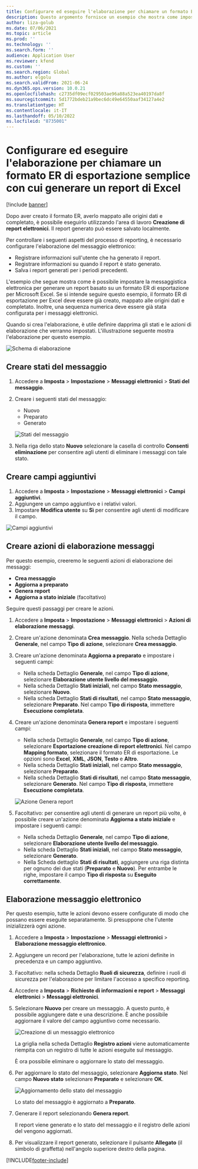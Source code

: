 ```yaml
---
title: Configurare ed eseguire l'elaborazione per chiamare un formato ER di esportazione semplice con cui generare un report di Excel
description: Questo argomento fornisce un esempio che mostra come impostare e utilizzare i messaggi elettronici.
author: liza-golub
ms.date: 07/06/2021
ms.topic: article
ms.prod: ''
ms.technology: ''
ms.search.form: ''
audience: Application User
ms.reviewer: kfend
ms.custom: ''
ms.search.region: Global
ms.author: elgolu
ms.search.validFrom: 2021-06-24
ms.dyn365.ops.version: 10.0.21
ms.openlocfilehash: c2735df09ecf029503ae96a88a523ea40197da8f
ms.sourcegitcommit: 5d1772bdeb21a9bec6dc49e64550aaf34127a4e2
ms.translationtype: HT
ms.contentlocale: it-IT
ms.lasthandoff: 05/10/2022
ms.locfileid: "8735001"
---
```

# <a name="set-up-and-run-processing-to-call-a-simple-exporting-er-format-to-generate-an-excel-report"></a>Configurare ed eseguire l'elaborazione per chiamare un formato ER di esportazione semplice con cui generare un report di Excel

[!include [banner](../includes/banner.md)]

Dopo aver creato il formato ER, averlo mappato alle origini dati e completato, è possibile eseguirlo utilizzando l'area di lavoro **Creazione di report elettronici**. Il report generato può essere salvato localmente.

Per controllare i seguenti aspetti del processo di reporting, è necessario configurare l'elaborazione del messaggio elettronico:

- Registrare informazioni sull'utente che ha generato il report.
- Registrare informazioni su quando il report è stato generato.
- Salva i report generati per i periodi precedenti.

L'esempio che segue mostra come è possibile impostare la messaggistica elettronica per generare un report basato su un formato ER di esportazione per Microsoft Excel. Se si intende seguire questo esempio, il formato ER di esportazione per Excel deve essere già creato, mappato alle origini dati e completato. Inoltre, una sequenza numerica deve essere già stata configurata per i messaggi elettronici.

Quando si crea l'elaborazione, è utile definire dapprima gli stati e le azioni di elaborazione che verranno impostati. L'illustrazione seguente mostra l'elaborazione per questo esempio.

![Schema di elaborazione](media/processing-scheme.png)

## <a name="create-message-statuses"></a>Creare stati del messaggio

1. Accedere a **Imposta** \> **Impostazione** \> **Messaggi elettronici** \> **Stati del messaggio**.
2. Creare i seguenti stati del messaggio:

    - Nuovo
    - Preparato
    - Generato

    ![Stati del messaggio](media/message-statuses.png)

3. Nella riga dello stato **Nuovo** selezionare la casella di controllo **Consenti eliminazione** per consentire agli utenti di eliminare i messaggi con tale stato.

## <a name="create-additional-fields"></a>Creare campi aggiuntivi

1. Accedere a **Imposta** \> **Impostazione** \> **Messaggi elettronici** \> **Campi aggiuntivi**.
2. Aggiungere un campo aggiuntivo e i relativi valori.
3. Impostare **Modifica utente** su **Sì** per consentire agli utenti di modificare il campo.

![Campi aggiuntivi](media/additional-fields.png)

## <a name="create-message-processing-actions"></a>Creare azioni di elaborazione messaggi

Per questo esempio, creeremo le seguenti azioni di elaborazione dei messaggi:

- **Crea messaggio**
- **Aggiorna a preparato**
- **Genera report**
- **Aggiorna a stato iniziale** (facoltativo)

Seguire questi passaggi per creare le azioni.

1. Accedere a **Imposta** \> **Impostazione** \> **Messaggi elettronici** \> **Azioni di elaborazione messaggi**.
2. Creare un'azione denominata **Crea messaggio**. Nella scheda Dettaglio **Generale**, nel campo **Tipo di azione**, selezionare **Crea messaggio**.
3. Creare un'azione denominata **Aggiorna a preparato** e impostare i seguenti campi:

    - Nella scheda Dettaglio **Generale**, nel campo **Tipo di azione**, selezionare **Elaborazione utente livello del messaggio**.
    - Nella scheda Dettaglio **Stati iniziali**, nel campo **Stato messaggio**, selezionare **Nuovo**.
    - Nella scheda Dettaglio **Stati di risultati**, nel campo **Stato messaggio**, selezionare **Preparato**. Nel campo **Tipo di risposta**, immettere **Esecuzione completata**.

4. Creare un'azione denominata **Genera report** e impostare i seguenti campi:

    - Nella scheda Dettaglio **Generale**, nel campo **Tipo di azione**, selezionare **Esportazione creazione di report elettronici**. Nel campo **Mapping formato**, selezionare il formato ER di esportazione. Le opzioni sono **Excel**, **XML**, **JSON**, **Testo** e **Altro**.
    - Nella scheda Dettaglio **Stati iniziali**, nel campo **Stato messaggio**, selezionare **Preparato**.
    - Nella scheda Dettaglio **Stati di risultati**, nel campo **Stato messaggio**, selezionare **Generato**. Nel campo **Tipo di risposta**, immettere **Esecuzione completata**.

    ![Azione Genera report](media/generate-report-action.png)

5. Facoltativo: per consentire agli utenti di generare un report più volte, è possibile creare un'azione denominata **Aggiorna a stato iniziale** e impostare i seguenti campi:

    - Nella scheda Dettaglio **Generale**, nel campo **Tipo di azione**, selezionare **Elaborazione utente livello del messaggio**.
    - Nella scheda Dettaglio **Stati iniziali**, nel campo **Stato messaggio**, selezionare **Generato**.
    - Nella Scheda dettaglio **Stati di risultati**, aggiungere una riga distinta per ognuno dei due stati (**Preparato** e **Nuovo**). Per entrambe le righe, impostare il campo **Tipo di risposta** su **Eseguito correttamente**.

## <a name="electronic-message-processing"></a>Elaborazione messaggio elettronico

Per questo esempio, tutte le azioni devono essere configurate di modo che possano essere eseguite separatamente. Si presuppone che l'utente inizializzerà ogni azione.

1. Accedere a **Imposta** \> **Impostazione** \> **Messaggi elettronici** \> **Elaborazione messaggio elettronico**.
2. Aggiungere un record per l'elaborazione, tutte le azioni definite in precedenza e un campo aggiuntivo.
3. Facoltativo: nella scheda Dettaglio **Ruoli di sicurezza**, definire i ruoli di sicurezza per l'elaborazione per limitare l'accesso a specifico reporting.
4. Accedere a **Imposta** \> **Richieste di informazioni e report** \> **Messaggi elettronici** \> **Messaggi elettronici**.
5. Selezionare **Nuovo** per creare un messaggio. A questo punto, è possibile aggiungere date e una descrizione. È anche possibile aggiornare il valore del campo aggiuntivo come necessario.

    ![Creazione di un messaggio elettronico](media/create-electronic-message.png)

    La griglia nella scheda Dettaglio **Registro azioni** viene automaticamente riempita con un registro di tutte le azioni eseguite sul messaggio.

    È ora possibile eliminare o aggiornare lo stato del messaggio. 

6. Per aggiornare lo stato del messaggio, selezionare **Aggiorna stato**. Nel campo **Nuovo stato** selezionare **Preparato** e selezionare **OK**.

    ![Aggiornamento dello stato del messaggio](media/update-status.png)

    Lo stato del messaggio è aggiornato a **Preparato**.

7. Generare il report selezionando **Genera report**.

    Il report viene generato e lo stato del messaggio e il registro delle azioni del vengono aggiornati.

8. Per visualizzare il report generato, selezionare il pulsante **Allegato** (il simbolo di graffetta) nell'angolo superiore destro della pagina.

[!INCLUDE[footer-include](../../includes/footer-banner.md)]
